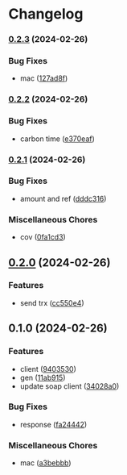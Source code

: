 # Changelog

### [0.2.3](https://www.github.com/brokeyourbike/zenith-bank-cib-api-client-php/compare/v0.2.2...v0.2.3) (2024-02-26)


### Bug Fixes

* mac ([127ad8f](https://www.github.com/brokeyourbike/zenith-bank-cib-api-client-php/commit/127ad8fd786b622aacd7ceed95c90ad93c3b954a))

### [0.2.2](https://www.github.com/brokeyourbike/zenith-bank-cib-api-client-php/compare/v0.2.1...v0.2.2) (2024-02-26)


### Bug Fixes

* carbon time ([e370eaf](https://www.github.com/brokeyourbike/zenith-bank-cib-api-client-php/commit/e370eaf05e1c6e33bd7d914c0e25524772152cad))

### [0.2.1](https://www.github.com/brokeyourbike/zenith-bank-cib-api-client-php/compare/v0.2.0...v0.2.1) (2024-02-26)


### Bug Fixes

* amount and ref ([dddc316](https://www.github.com/brokeyourbike/zenith-bank-cib-api-client-php/commit/dddc316c5483acac11d4fa80463f0e2ca92a3674))


### Miscellaneous Chores

* cov ([0fa1cd3](https://www.github.com/brokeyourbike/zenith-bank-cib-api-client-php/commit/0fa1cd3840ab5f32dc9ec7e018be9a9d87c2a5d2))

## [0.2.0](https://www.github.com/brokeyourbike/zenith-bank-cib-api-client-php/compare/v0.1.0...v0.2.0) (2024-02-26)


### Features

* send trx ([cc550e4](https://www.github.com/brokeyourbike/zenith-bank-cib-api-client-php/commit/cc550e492759a724dd272f105e3a8907e7b782fc))

## 0.1.0 (2024-02-26)


### Features

* client ([9403530](https://www.github.com/brokeyourbike/zenith-bank-cib-api-client-php/commit/940353057a2a17ffccb8937ef83cd9fcc77dbaeb))
* gen ([11ab915](https://www.github.com/brokeyourbike/zenith-bank-cib-api-client-php/commit/11ab91508c6947600128c1e45c731b6e3bbdf307))
* update soap client ([34028a0](https://www.github.com/brokeyourbike/zenith-bank-cib-api-client-php/commit/34028a08154eccd4012fcccea0ac79133262bc12))


### Bug Fixes

* response ([fa24442](https://www.github.com/brokeyourbike/zenith-bank-cib-api-client-php/commit/fa24442e8e3d814b733d164e5b7643b2a42f2fe4))


### Miscellaneous Chores

* mac ([a3bebbb](https://www.github.com/brokeyourbike/zenith-bank-cib-api-client-php/commit/a3bebbb73a36559ec8c277a282fdbe3b361ebd5e))
